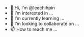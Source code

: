- 👋 Hi, I’m @leechihpin
- 👀 I’m interested in ...
- 🌱 I’m currently learning ...
- 💞️ I’m looking to collaborate on ...
- 📫 How to reach me ...

<!---
leechihpin/leechihpin is a ✨ special ✨ repository because its `README.md` (this file) appears on your GitHub profile.
You can click the Preview link to take a look at your changes.
--->
